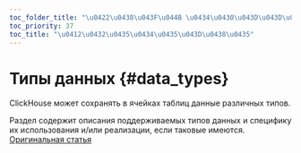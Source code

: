 ```yaml
---
toc_folder_title: "\u0422\u0438\u043F\u044B \u0434\u0430\u043D\u043D\u044B\u0445"
toc_priority: 37
toc_title: "\u0412\u0432\u0435\u0434\u0435\u043D\u0438\u0435"
---
```


# Типы данных {#data_types}

ClickHouse может сохранять в ячейках таблиц данные различных типов.

Раздел содержит описания поддерживаемых типов данных и специфику их использования и/или реализации, если таковые имеются.
[Оригинальная статья](https://clickhouse.tech/docs/ru/data_types/) <!--hide-->
